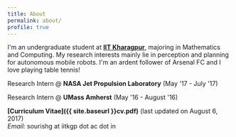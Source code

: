 ```yaml
---
title: About
permalink: about/
profile: true
---
```



I'm an undergraduate student at **[IIT Kharagpur](http://www.iitkgp.ac.in)**, majoring in Mathematics and Computing. My research interests mainly lie in perception and planning for autonomous mobile robots. I'm an ardent follower of Arsenal FC and I love playing table tennis!

Research Intern @ **NASA Jet Propulsion Laboratory** (May '17 - July '17)

Research Intern @ **UMass Amherst** (May '16 - August '16)

**[Curriculum Vitae]({{ site.baseurl }}cv.pdf)** (last updated on August 6, 2017)<br>
*Email:* sourishg at iitkgp dot ac dot in
